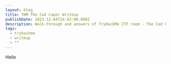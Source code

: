 ```yaml
---
layout: blog
title: THM The Cod Caper Writeup
publishDate: 2023-12-04T16:42:00.000Z
description: Walk-through and answers of TryHackMe CTF room - The Cod Caper.
tags:
  - tryhackme
  - writeup
  - ""
---
```

Hello
